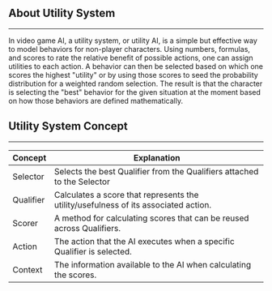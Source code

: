 ## About Utility System

---

In video game AI, a utility system, or utility AI, is a simple but effective way to model behaviors for non-player characters. Using
numbers, formulas, and scores to rate the relative benefit of possible actions, one can assign utilities to each action. A behavior can then
be selected based on which one scores the highest "utility" or by using those scores to seed the probability distribution for a weighted
random selection. The result is that the character is selecting the "best" behavior for the given situation at the moment based on how those
behaviors are defined mathematically.

## Utility System Concept

---

| Concept   | Explanation                                                                         |
|-----------|-------------------------------------------------------------------------------------|
| Selector  | Selects the best Qualifier from the Qualifiers attached to the Selector             |
| Qualifier | Calculates a score that represents the utility/usefulness of its associated action. |
| Scorer    | A method for calculating scores that can be reused across Qualifiers.               |
| Action    | The action that the AI executes when a specific Qualifier is selected.              |
| Context   | The information available to the AI when calculating the scores.                    |